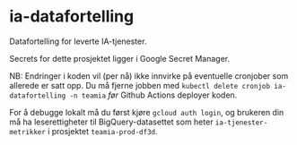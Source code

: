 # ia-datafortelling

Datafortelling for leverte IA-tjenester.

Secrets for dette prosjektet ligger i Google Secret Manager.

NB: Endringer i koden vil (per nå) ikke innvirke på eventuelle cronjober som allerede er satt opp.
Du må fjerne jobben med `kubectl delete cronjob ia-datafortelling -n teamia` _før_ Github
Actions deployer koden.

For å debugge lokalt må du først kjøre `gcloud auth login`, og brukeren din må ha leserettigheter
til BigQuery-datasettet som heter `ia-tjenester-metrikker` i prosjektet `teamia-prod-df3d`.